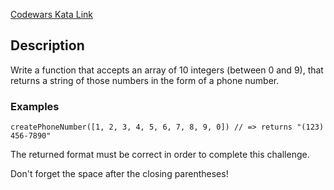 [Codewars Kata Link](https://www.codewars.com/kata/525f50e3b73515a6db000b83)

## Description

Write a function that accepts an array of 10 integers (between 0 and 9), that returns a string of those numbers in the form of a phone number.

### Examples

```plaintext
createPhoneNumber([1, 2, 3, 4, 5, 6, 7, 8, 9, 0]) // => returns "(123) 456-7890"
```

The returned format must be correct in order to complete this challenge.

Don't forget the space after the closing parentheses!
